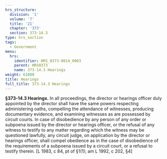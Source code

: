 ```yaml
---
hrs_structure:
  division: '1'
  volume: '7'
  title: '21'
  chapter: '373'
  section: 373-14.3
type: hrs_section
tags:
  - Government
menu:
  hrs:
    identifier: HRS_0373-0014_0003
    parent: HRS0373
    name: 373-14.3 Hearings
weight: 61080
title: Hearings
full_title: 373-14.3 Hearings
---
```

**§373-14.3 Hearings.** In all proceedings, the director or hearings officer duly appointed by the director shall have the same powers respecting administering oaths, compelling the attendance of witnesses, producing documentary evidence, and examining witnesses as are possessed by circuit courts. In case of disobedience by any person of any order or subpoena issued by the director or hearings officer, or the refusal of any witness to testify to any matter regarding which the witness may be questioned lawfully, any circuit judge, on application by the director or hearings officer, shall compel obedience as in the case of disobedience of the requirements of a subpoena issued by a circuit court, or a refusal to testify therein. [L 1983, c 84, pt of §1(1); am L 1992, c 202, §4]